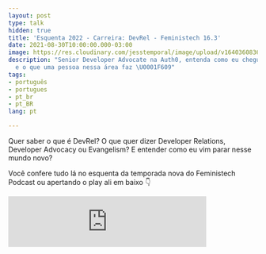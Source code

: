 ```yaml
---
layout: post
type: talk
hidden: true
title: 'Esquenta 2022 - Carreira: DevRel - Feministech 16.3'
date: 2021-08-30T10:00:00.000-03:00
image: https://res.cloudinary.com/jesstemporal/image/upload/v1640360836/covers/podcast_xah39p.png
description: "Senior Developer Advocate na Auth0, entenda como eu cheguei em DevRel
  e o que uma pessoa nessa área faz \U0001F609"
tags:
- português
- portugues
- pt_br
- pt_BR
lang: pt

---
```

Quer saber o que é DevRel? O que quer dizer Developer Relations, Developer Advocacy ou Evangelism? E entender como eu vim parar nesse mundo novo?

Você confere tudo lá no esquenta da temporada nova do Feministech Podcast ou apertando o play ali em baixo 👇

<iframe src="https://anchor.fm/feministech/embed/episodes/Esquenta-2022---Carreira-Devrel-com-Jess-Temporal---Episdio-16-3-e1enl4q/a-a747dcb" height="102px" width="400px" frameborder="0" scrolling="no"></iframe>
